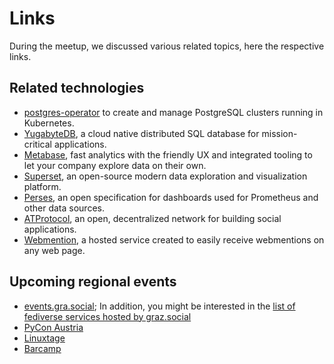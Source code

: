 # Links

During the meetup, we discussed various related topics, here the respective links.

## Related technologies

- [postgres-operator](https://github.com/zalando/postgres-operator) to create and manage PostgreSQL clusters running in Kubernetes.
- [YugabyteDB](https://github.com/yugabyte/yugabyte-db), a cloud native distributed SQL database for mission-critical applications.
- [Metabase](https://www.metabase.com/), fast analytics with the friendly UX and integrated tooling to let your company explore data on their own.
- [Superset](https://superset.apache.org/), an open-source modern data exploration and visualization platform.
- [Perses](https://perses.dev/), an open specification for dashboards used for Prometheus and other data sources.
- [ATProtocol](https://atproto.com/), an open, decentralized network for building social applications.
- [Webmention](https://webmention.io/), a hosted service created to easily receive webmentions on any web page.

## Upcoming regional events

- [events.gra.social](https://events.graz.social/); In addition, you might be interested in the [list of fediverse services hosted by graz.social](https://info.graz.social/dienste/fediverse/)
- [PyCon Austria](https://pycon.pyug.at/en/)
- [Linuxtage](https://www.linuxtage.at/en/)
- [Barcamp](https://barcamp-graz.org/)
